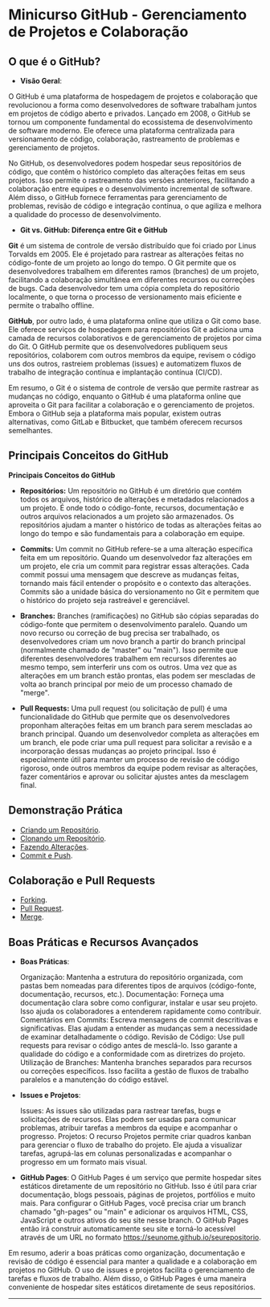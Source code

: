 # Minicurso GitHub - Gerenciamento de Projetos e Colaboração

## O que é o GitHub?

- **Visão Geral**:

O GitHub é uma plataforma de hospedagem de projetos e colaboração que revolucionou a forma como desenvolvedores de software trabalham juntos em projetos de código aberto e privados. Lançado em 2008, o GitHub se tornou um componente fundamental do ecossistema de desenvolvimento de software moderno. Ele oferece uma plataforma centralizada para versionamento de código, colaboração, rastreamento de problemas e gerenciamento de projetos.

No GitHub, os desenvolvedores podem hospedar seus repositórios de código, que contêm o histórico completo das alterações feitas em seus projetos. Isso permite o rastreamento das versões anteriores, facilitando a colaboração entre equipes e o desenvolvimento incremental de software. Além disso, o GitHub fornece ferramentas para gerenciamento de problemas, revisão de código e integração contínua, o que agiliza e melhora a qualidade do processo de desenvolvimento.

- **Git vs. GitHub: Diferença entre Git e GitHub**

**Git** é um sistema de controle de versão distribuído que foi criado por Linus Torvalds em 2005. Ele é projetado para rastrear as alterações feitas no código-fonte de um projeto ao longo do tempo. O Git permite que os desenvolvedores trabalhem em diferentes ramos (branches) de um projeto, facilitando a colaboração simultânea em diferentes recursos ou correções de bugs. Cada desenvolvedor tem uma cópia completa do repositório localmente, o que torna o processo de versionamento mais eficiente e permite o trabalho offline.

**GitHub**, por outro lado, é uma plataforma online que utiliza o Git como base. Ele oferece serviços de hospedagem para repositórios Git e adiciona uma camada de recursos colaborativos e de gerenciamento de projetos por cima do Git. O GitHub permite que os desenvolvedores publiquem seus repositórios, colaborem com outros membros da equipe, revisem o código uns dos outros, rastreiem problemas (issues) e automatizem fluxos de trabalho de integração contínua e implantação contínua (CI/CD).

Em resumo, o Git é o sistema de controle de versão que permite rastrear as mudanças no código, enquanto o GitHub é uma plataforma online que aproveita o Git para facilitar a colaboração e o gerenciamento de projetos. Embora o GitHub seja a plataforma mais popular, existem outras alternativas, como GitLab e Bitbucket, que também oferecem recursos semelhantes.


## Principais Conceitos do GitHub

**Principais Conceitos do GitHub**

- **Repositórios:**
Um repositório no GitHub é um diretório que contém todos os arquivos, histórico de alterações e metadados relacionados a um projeto. É onde todo o código-fonte, recursos, documentação e outros arquivos relacionados a um projeto são armazenados. Os repositórios ajudam a manter o histórico de todas as alterações feitas ao longo do tempo e são fundamentais para a colaboração em equipe.

- **Commits:**
Um commit no GitHub refere-se a uma alteração específica feita em um repositório. Quando um desenvolvedor faz alterações em um projeto, ele cria um commit para registrar essas alterações. Cada commit possui uma mensagem que descreve as mudanças feitas, tornando mais fácil entender o propósito e o contexto das alterações. Commits são a unidade básica do versionamento no Git e permitem que o histórico do projeto seja rastreável e gerenciável.

- **Branches:**
Branches (ramificações) no GitHub são cópias separadas do código-fonte que permitem o desenvolvimento paralelo. Quando um novo recurso ou correção de bug precisa ser trabalhado, os desenvolvedores criam um novo branch a partir do branch principal (normalmente chamado de "master" ou "main"). Isso permite que diferentes desenvolvedores trabalhem em recursos diferentes ao mesmo tempo, sem interferir uns com os outros. Uma vez que as alterações em um branch estão prontas, elas podem ser mescladas de volta ao branch principal por meio de um processo chamado de "merge".

- **Pull Requests:**
Uma pull request (ou solicitação de pull) é uma funcionalidade do GitHub que permite que os desenvolvedores proponham alterações feitas em um branch para serem mescladas ao branch principal. Quando um desenvolvedor completa as alterações em um branch, ele pode criar uma pull request para solicitar a revisão e a incorporação dessas mudanças ao projeto principal. Isso é especialmente útil para manter um processo de revisão de código rigoroso, onde outros membros da equipe podem revisar as alterações, fazer comentários e aprovar ou solicitar ajustes antes da mesclagem final.

## Demonstração Prática

- [Criando um Repositório](https://github.com/Mulheres-h/minicursos/blob/main/github/criando_um_repositorio.md).
- [Clonando um Repositório](https://github.com/Mulheres-h/minicursos/blob/main/github/clonando_um_repositorio.md).
- [Fazendo Alterações](https://github.com/Mulheres-h/minicursos/blob/main/github/alterando_um_repositorio.md).
- [Commit e Push](https://github.com/Mulheres-h/minicursos/blob/main/github/commit_e_push.md).

## Colaboração e Pull Requests

- [Forking](https://github.com/Mulheres-h/minicursos/blob/main/github/forking.md).
- [Pull Request](https://github.com/Mulheres-h/minicursos/blob/main/github/pull_request.md).
- [Merge](https://github.com/Mulheres-h/minicursos/blob/main/github/merge.md).

## Boas Práticas e Recursos Avançados
 - **Boas Práticas**:

    Organização: Mantenha a estrutura do repositório organizada, com pastas bem nomeadas para diferentes tipos de arquivos (código-fonte, documentação, recursos, etc.).
    Documentação: Forneça uma documentação clara sobre como configurar, instalar e usar seu projeto. Isso ajuda os colaboradores a entenderem rapidamente como contribuir.
    Comentários em Commits: Escreva mensagens de commit descritivas e significativas. Elas ajudam a entender as mudanças sem a necessidade de examinar detalhadamente o código.
    Revisão de Código: Use pull requests para revisar o código antes de mesclá-lo. Isso garante a qualidade do código e a conformidade com as diretrizes do projeto.
    Utilização de Branches: Mantenha branches separados para recursos ou correções específicos. Isso facilita a gestão de fluxos de trabalho paralelos e a manutenção do código estável.

- **Issues e Projetos**:

    Issues: As issues são utilizadas para rastrear tarefas, bugs e solicitações de recursos. Elas podem ser usadas para comunicar problemas, atribuir tarefas a membros da equipe e acompanhar o progresso.
    Projetos: O recurso Projetos permite criar quadros kanban para gerenciar o fluxo de trabalho do projeto. Ele ajuda a visualizar tarefas, agrupá-las em colunas personalizadas e acompanhar o progresso em um formato mais visual.

- **GitHub Pages**:
O GitHub Pages é um serviço que permite hospedar sites estáticos diretamente de um repositório no GitHub. Isso é útil para criar documentação, blogs pessoais, páginas de projetos, portfólios e muito mais. Para configurar o GitHub Pages, você precisa criar um branch chamado "gh-pages" ou "main" e adicionar os arquivos HTML, CSS, JavaScript e outros ativos do seu site nesse branch. O GitHub Pages então irá construir automaticamente seu site e torná-lo acessível através de um URL no formato https://seunome.github.io/seurepositorio.

Em resumo, aderir a boas práticas como organização, documentação e revisão de código é essencial para manter a qualidade e a colaboração em projetos no GitHub. O uso de issues e projetos facilita o gerenciamento de tarefas e fluxos de trabalho. Além disso, o GitHub Pages é uma maneira conveniente de hospedar sites estáticos diretamente de seus repositórios.

---
